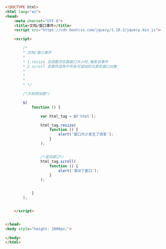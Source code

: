 
<BlogInfo id="336" title="8.文档和窗口事件" author="白日梦想猿" pv=0 read_times=0 pre_cost_time="0分43秒" category="jQuery学习" tag_list="['jQuery学习']" create_time="2021.09.14 17:12:45" update_time="2021.09.14 17:24:29" />

```html
<!DOCTYPE html>
<html lang="en">
<head>
    <meta charset="UTF-8">
    <title>文档/窗口事件</title>
    <script src="https://cdn.bootcss.com/jquery/1.10.2/jquery.min.js"></script>

    <script>

        /*
        * 文档/窗口事件
        *
        * 1.resize 当调整浏览器窗口大小时,触发该事件
        * 2.scroll 该事件适用于所有可滚动的元素和窗口对象
        *
        *
        *
        * */

        /*文档预加载*/

        $(
            function () {

                var html_tag = $('html');

                html_tag.resize(
                    function () {
                        alert('窗口大小发生了改变');
                    }
                );


                /*滚动窗口*/
                html_tag.scroll(
                    function () {
                        alert('滚动了窗口');
                    }
                );


            }
        );


    </script>


</head>
<body style="height: 2000px;">

</body>
</html>
```
